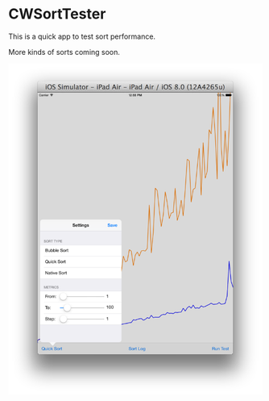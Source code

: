 # CWSortTester

This is a quick app to test sort performance.

More kinds of sorts coming soon.

![screenshot](screenshot.png)

